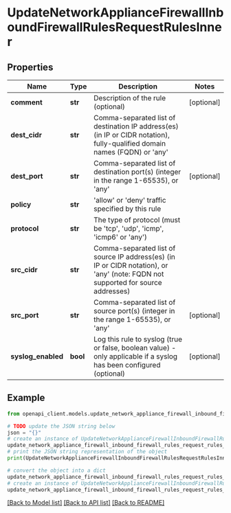 # UpdateNetworkApplianceFirewallInboundFirewallRulesRequestRulesInner


## Properties

Name | Type | Description | Notes
------------ | ------------- | ------------- | -------------
**comment** | **str** | Description of the rule (optional) | [optional] 
**dest_cidr** | **str** | Comma-separated list of destination IP address(es) (in IP or CIDR notation), fully-qualified domain names (FQDN) or &#39;any&#39; | 
**dest_port** | **str** | Comma-separated list of destination port(s) (integer in the range 1-65535), or &#39;any&#39; | [optional] 
**policy** | **str** | &#39;allow&#39; or &#39;deny&#39; traffic specified by this rule | 
**protocol** | **str** | The type of protocol (must be &#39;tcp&#39;, &#39;udp&#39;, &#39;icmp&#39;, &#39;icmp6&#39; or &#39;any&#39;) | 
**src_cidr** | **str** | Comma-separated list of source IP address(es) (in IP or CIDR notation), or &#39;any&#39; (note: FQDN not supported for source addresses) | 
**src_port** | **str** | Comma-separated list of source port(s) (integer in the range 1-65535), or &#39;any&#39; | [optional] 
**syslog_enabled** | **bool** | Log this rule to syslog (true or false, boolean value) - only applicable if a syslog has been configured (optional) | [optional] 

## Example

```python
from openapi_client.models.update_network_appliance_firewall_inbound_firewall_rules_request_rules_inner import UpdateNetworkApplianceFirewallInboundFirewallRulesRequestRulesInner

# TODO update the JSON string below
json = "{}"
# create an instance of UpdateNetworkApplianceFirewallInboundFirewallRulesRequestRulesInner from a JSON string
update_network_appliance_firewall_inbound_firewall_rules_request_rules_inner_instance = UpdateNetworkApplianceFirewallInboundFirewallRulesRequestRulesInner.from_json(json)
# print the JSON string representation of the object
print(UpdateNetworkApplianceFirewallInboundFirewallRulesRequestRulesInner.to_json())

# convert the object into a dict
update_network_appliance_firewall_inbound_firewall_rules_request_rules_inner_dict = update_network_appliance_firewall_inbound_firewall_rules_request_rules_inner_instance.to_dict()
# create an instance of UpdateNetworkApplianceFirewallInboundFirewallRulesRequestRulesInner from a dict
update_network_appliance_firewall_inbound_firewall_rules_request_rules_inner_from_dict = UpdateNetworkApplianceFirewallInboundFirewallRulesRequestRulesInner.from_dict(update_network_appliance_firewall_inbound_firewall_rules_request_rules_inner_dict)
```
[[Back to Model list]](../README.md#documentation-for-models) [[Back to API list]](../README.md#documentation-for-api-endpoints) [[Back to README]](../README.md)


